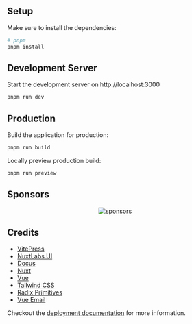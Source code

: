 ## Setup

Make sure to install the dependencies:

```bash
# pnpm
pnpm install
```

## Development Server

Start the development server on http://localhost:3000

```bash
pnpm run dev
```

## Production

Build the application for production:

```bash
pnpm run build
```

Locally preview production build:

```bash
pnpm run preview
```


## Sponsors

<p align="center">
  <a href="https://cdn.jsdelivr.net/gh/productdevbook/static/sponsors.svg">
    <img alt="sponsors" src='https://cdn.jsdelivr.net/gh/productdevbook/static/sponsors.svg'/>
  </a>
</p>

## Credits
- [VitePress](https://github.com/vuejs/vitepress)
- [NuxtLabs UI](https://github.com/nuxtlabs/ui)
- [Docus](https://docus.dev)
- [Nuxt](https://nuxtjs.org)
- [Vue](https://vuejs.org)
- [Tailwind CSS](https://tailwindcss.com)
- [Radix Primitives](https://radix-ui.com/primitives/docs/primitives)
- [Vue Email](https://github.com/Dave136/vue-email)

Checkout the [deployment documentation](https://v3.nuxtjs.org/docs/deployment) for more information.

